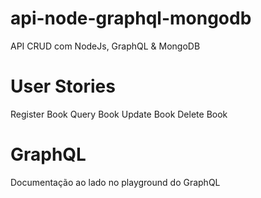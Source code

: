 # api-node-graphql-mongodb

API CRUD com NodeJs, GraphQL &amp; MongoDB

# User Stories
Register Book
Query Book
Update Book
Delete Book

# GraphQL
Documentação ao lado no playground do GraphQL
 
